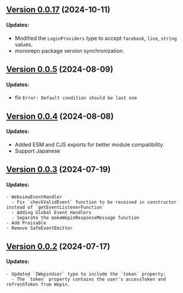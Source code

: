 ## [Version 0.0.17](https://www.npmjs.com/package/@wepin/common/v/0.0.17) (2024-10-11)
#### Updates:
  - Modified the `LoginProviders` type to accept `facebook`, `line`, `string`  values.
  - monorepo package version synchronization.

## [Version 0.0.5](https://www.npmjs.com/package/@wepin/common/v/0.0.5) (2024-08-09)

#### Updates:
  - fix `Error: Default condition should be last one`

## [Version 0.0.4](https://www.npmjs.com/package/@wepin/common/v/0.0.4) (2024-08-08)

#### Updates:
  - Added ESM and CJS exports for better module compatibility.
  - Support Japanese

## [Version 0.0.3](https://www.npmjs.com/package/@wepin/common/v/0.0.3) (2024-07-19)

#### Updates:
    - WebviewEventHandler
      - Fix `checkValidEvent` function to be received in constructor instead of `getEventListenerFunction`
      - Adding Global Event Handlers
      - Separate the makeWepinResponseMessage function
    - Add Proisable
    - Remove SafeEventEmitter

## [Version 0.0.2](https://www.npmjs.com/package/@wepin/common/v/0.0.2) (2024-07-17)

#### Updates:
    - Updated `IWepinUser` type to include the `token` property:
      - The `token` property contains the user's accessToken and refreshToken from Wepin.